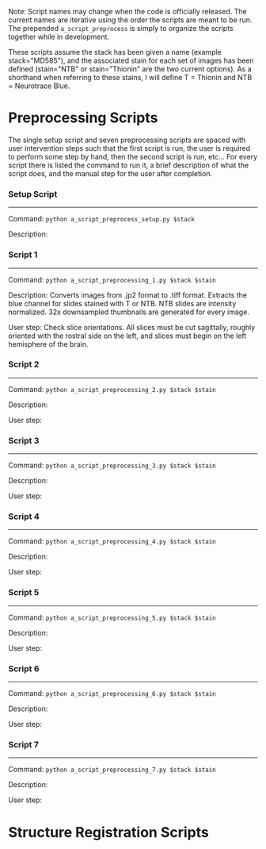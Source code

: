 Note: Script names may change when the code is officially released. The current names are iterative using the order the scripts are meant to be run. The prepended `a_script_preprocess` is simply to organize the scripts together while in development.

These scripts assume the stack has been given a name (example stack="MD585"), and the associated stain for each set of images has been defined (stain="NTB" or stain="Thionin" are the two current options). As a shorthand when referring to these stains, I will define T = Thionin and NTB = Neurotrace Blue.


# Preprocessing Scripts

The single setup script and seven preprocessing scripts are spaced with user intervention steps such that the first script is run, the user is required to perform some step by hand, then the second script is run, etc... For every script there is listed the command to run it, a brief description of what the script does, and the manual step for the user after completion.

### Setup Script
---
Command: `python a_script_preprocess_setup.py $stack`

Description: 


### Script 1
---
Command: `python a_script_preprocessing_1.py $stack $stain`

Description: Converts images from .jp2 format to .tiff format. Extracts the blue channel for slides stained with T or NTB. NTB slides are intensity normalized. 32x downsampled thumbnails are generated for every image.

User step: Check slice orientations. All slices must be cut sagittally, roughly oriented with the rostral side on the left, and slices must begin on the left hemisphere of the brain.


### Script 2
---
Command: `python a_script_preprocessing_2.py $stack $stain`

Description: 

User step:


### Script 3
---
Command: `python a_script_preprocessing_3.py $stack $stain`

Description:  

User step:


### Script 4
---
Command: `python a_script_preprocessing_4.py $stack $stain`

Description:  

User step:


### Script 5
---
Command: `python a_script_preprocessing_5.py $stack $stain`

Description:  

User step:


### Script 6
---
Command: `python a_script_preprocessing_6.py $stack $stain`

Description:  

User step:


### Script 7
---
Command: `python a_script_preprocessing_7.py $stack $stain`

Description:  

User step:


# Structure Registration Scripts
